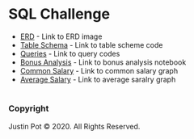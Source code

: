 # SQL Challenge

* [ERD](https://github.com/jussstinpot/UCI-Homework-Justin-Pot/blob/master/09-SQL-Challenge/EmployeeSQL/ERD.png) - Link to ERD image
* [Table Schema](https://github.com/jussstinpot/UCI-Homework-Justin-Pot/blob/master/09-SQL-Challenge/EmployeeSQL/table_schema.sql) - Link to table scheme code
* [Queries](https://github.com/jussstinpot/UCI-Homework-Justin-Pot/blob/master/09-SQL-Challenge/EmployeeSQL/queries.sql) - Link to query codes
* [Bonus Analysis](https://github.com/jussstinpot/UCI-Homework-Justin-Pot/blob/master/09-SQL-Challenge/EmployeeSQL/Bonus.ipynb) - Link to bonus analysis notebook
* [Common Salary](hhttps://github.com/jussstinpot/UCI-Homework-Justin-Pot/blob/master/09-SQL-Challenge/EmployeeSQL/Common%20Salary%20Ranges.png) - Link to common salary graph
* [Average Salary](https://github.com/jussstinpot/UCI-Homework-Justin-Pot/blob/master/09-SQL-Challenge/EmployeeSQL/Average%20Salary%20By%20Title.png) - Link to average saralry graph


#
### Copyright
Justin Pot © 2020. All Rights Reserved.
